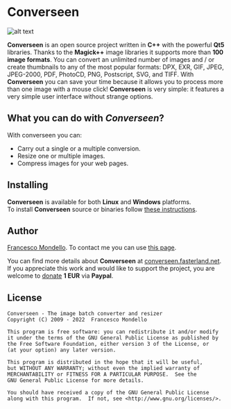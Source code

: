 # Converseen

![alt text](https://converseen.fasterland.net/res/converseen-linux.png "Converseen on Kde")

**Converseen** is an open source project written in **C++** with the powerful **Qt5** libraries.
Thanks to the **Magick++** image libraries it supports more than **100 image formats**.
You can convert an unlimited number of images and / or create thumbnails
to any of the most popular formats: DPX, EXR, GIF, JPEG, JPEG-2000, PDF, PhotoCD, PNG, Postscript, SVG, and TIFF.
With **Converseen** you can save your time because it allows you to process more than one image with a mouse click!
**Converseen** is very simple: it features a very simple user interface without strange options.

## What you can do with *Converseen*?

With converseen you can:
* Carry out a single or a multiple conversion.
* Resize one or multiple images.
* Compress images for your web pages.

## Installing

**Converseen** is available for both **Linux** and **Windows** platforms.  
To install **Converseen** source or binaries follow [these instructions](https://converseen.fasterland.net/download-for-linux/).

## Author

[Francesco Mondello](https://converseen.fasterland.net/).
To contact me you can use [this page](https://converseen.fasterland.net/contact-me/).
  
  
You can find more details about **Converseen** at [converseen.fasterland.net](https://converseen.fasterland.net/).
If you appreciate this work and would like to support the project, you are welcome to [donate](https://www.paypal.com/cgi-bin/webscr?cmd=_s-xclick&hosted_button_id=HQA6TBT5354FC) **1 EUR** via **Paypal**.  

## License
 
    Converseen - The image batch converter and resizer
    Copyright (C) 2009 - 2022  Francesco Mondello

    This program is free software: you can redistribute it and/or modify
    it under the terms of the GNU General Public License as published by
    the Free Software Foundation, either version 3 of the License, or
    (at your option) any later version.

    This program is distributed in the hope that it will be useful,
    but WITHOUT ANY WARRANTY; without even the implied warranty of
    MERCHANTABILITY or FITNESS FOR A PARTICULAR PURPOSE.  See the
    GNU General Public License for more details.

    You should have received a copy of the GNU General Public License
    along with this program.  If not, see <http://www.gnu.org/licenses/>. 

